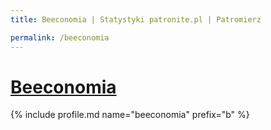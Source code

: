 ```yaml
---
title: Beeconomia | Statystyki patronite.pl | Patromierz

permalink: /beeconomia
---
```


# [Beeconomia](https://patronite.pl/beeconomia)

{% include profile.md name="beeconomia" prefix="b" %}
